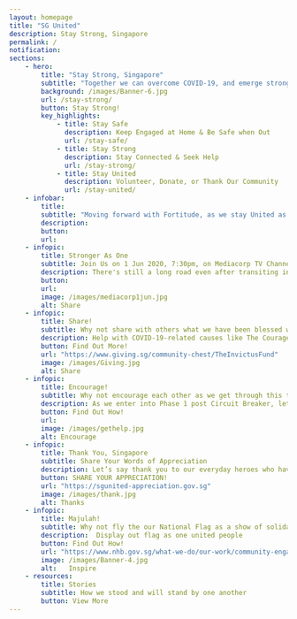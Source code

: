 ```yaml
---
layout: homepage
title: "SG United"
description: Stay Strong, Singapore
permalink: /
notification:
sections:
    - hero:
        title: "Stay Strong, Singapore"
        subtitle: "Together we can overcome COVID-19, and emerge stronger"
        background: /images/Banner-6.jpg
        url: /stay-strong/
        button: Stay Strong!
        key_highlights:
            - title: Stay Safe
              description: Keep Engaged at Home & Be Safe when Out
              url: /stay-safe/
            - title: Stay Strong
              description: Stay Connected & Seek Help
              url: /stay-strong/
            - title: Stay United
              description: Volunteer, Donate, or Thank Our Community
              url: /stay-united/                           
    - infobar:
        title:
        subtitle: "Moving forward with Fortitude, as we stay United as one people, remain Resilient in the face of adversity, and stand in Solidarity with one another. We will overcome. - DPM Heng Swee Keat, 26 May 2020 "
        description: 
        button:
        url:
    - infopic:
        title: Stronger As One
        subtitle: Join Us on 1 Jun 2020, 7:30pm, on Mediacorp TV Channels, meWATCH, Social Media and Gov.SG Facebook
        description: There's still a long road even after transiting into Phase 1 post-circuit breaker. Hear stories of how we've grown stronger as one as we ride through this crisis together. Sing along with Joanna Dong and the Singapore Symphony Choruses as they perform 'We Will Get There'.
        button: 
        url: 
        image: /images/mediacorp1jun.jpg
        alt: Share
    - infopic:
        title: Share!
        subtitle: Why not share with others what we have been blessed with?
        description: Help with COVID-19-related causes like The Courage Fund or The Invictus Fund
        button: Find Out More!
        url: "https://www.giving.sg/community-chest/TheInvictusFund"
        image: /images/Giving.jpg
        alt: Share
    - infopic:
        title: Encourage!
        subtitle: Why not encourage each other as we get through this tough time?
        description: As we enter into Phase 1 post Circuit Breaker, let us encourage our families, friends and communities to stay strong. Post a message or story on social media to encourage others!
        button: Find Out How!
        url: 
        image: /images/gethelp.jpg
        alt: Encourage
    - infopic:
        title: Thank You, Singapore
        subtitle: Share Your Words of Appreciation
        description: Let’s say thank you to our everyday heroes who have come forward to help Singapore fight COVID-19, including our frontline staff, essential workers and fellow Singaporeans in our community.
        button: SHARE YOUR APPRECIATION!
        url: "https://sgunited-appreciation.gov.sg"
        image: /images/thank.jpg
        alt: Thanks
    - infopic:
        title: Majulah!
        subtitle: Why not fly the our National Flag as a show of solidarity?
        description:  Display out flag as one united people
        button: Find Out How!
        url: "https://www.nhb.gov.sg/what-we-do/our-work/community-engagement/education/resources/national-symbols/national-flag"
        image: /images/Banner-4.jpg
        alt:   Inspire
    - resources:
        title: Stories
        subtitle: How we stood and will stand by one another
        button: View More
--- 
```

